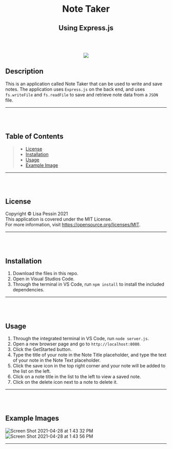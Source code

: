 <h1 align="center">Note Taker </h1>
<h2 align="center">Using Express.js </h2>    

<br/><br/>

<p align="center">
<img src="https://img.shields.io/badge/License-MIT-yellow.svg"/>
</p>

## Description
This is an application called Note Taker that can be used to write and save notes. The application uses `Express.js` on the back end, and uses `fs.writeFile` and `fs.readFile` to save and retrieve note data from a `JSON` file.
***
<br/><br/>

## Table of Contents
>* [License](#license)
>* [Installation](#installation)
>* [Usage](#usage)
>* [Example Image](#example-image)
***
<br/><br/>

## License
  Copyright © Lisa Pessin 2021  
  This application is covered under the MIT License.  
  For more information, visit https://opensource.org/licenses/MIT.

  ***
  <br/><br/>

## Installation
1. Download the files in this repo.
  2. Open in Visual Studios Code.
  3. Through the terminal in VS Code, run `npm install` to install the included dependencies.
  ***

<br/><br/>

## Usage
1. Through the integrated terminal in VS Code, run `node server.js`.
  2. Open a new browser page and go to `http://localhost:8080`.
  3. Click the GetStarted button.
  4. Type the title of your note in the Note Title placeholder, and type the text of your note in the Note Text placeholder.
  5. Click the save icon in the top right corner and your note will be added to the list on the left. 
  6. Click on a note title in the list to the left to view a saved note.
  7. Click on the delete icon next to a note to delete it.

  ***
<br/><br/>

## Example Images
![Screen Shot 2021-04-28 at 1 43 32 PM](https://user-images.githubusercontent.com/77073582/116449352-15a19000-a828-11eb-8945-ddfcc6acee1f.png)
![Screen Shot 2021-04-28 at 1 43 56 PM](https://user-images.githubusercontent.com/77073582/116449369-1a664400-a828-11eb-8b48-758c10c51edf.png)

***
